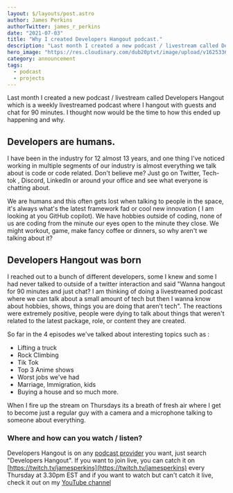 ```yaml
---
layout: $/layouts/post.astro
author: James Perkins
authorTwitter: james_r_perkins
date: "2021-07-03"
title: "Why I created Developers Hangout podcast."
description: "Last month I created a new podcast / livestream called Developers Hangout which is a weekly livestreamed podcast where I hangout with guests and chat for 90 minutes. I thought now would be the time to how this ended up happening and why."
hero_image: "https://res.cloudinary.com/dub20ptvt/image/upload/v1625336633/WHY_I_LAUCHED_DEVE_HANG_ym8u8t.png"
category: announcement
tags:
  - podcast
  - projects
---
```


Last month I created a new podcast / livestream called Developers Hangout which is a weekly livestreamed podcast where I hangout with guests and chat for 90 minutes. I thought now would be the time to how this ended up happening and why.

## Developers are humans.

I have been in the industry for 12 almost 13 years, and one thing I've noticed working in multiple segments of our industry is almost everything we talk about is code or code related. Don't believe me? Just go on Twitter, Tech-tok , Discord, LinkedIn or around your office and see what everyone is chatting about.

We are humans and this often gets lost when talking to people in the space, it's always what's the latest framework fad or cool new innovation ( I am looking at you GitHub copilot). We have hobbies outside of coding, none of us are coding from the minute our eyes open to the minute they close. We might workout, game, make fancy coffee or dinners, so why aren't we talking about it?

## Developers Hangout was born

I reached out to a bunch of different developers, some I knew and some I had never talked to outside of a twitter interaction and said "Wanna hangout for 90 minutes and just chat? I am thinking of doing a livestreamed podcast where we can talk about a small amount of tech but then I wanna know about hobbies, shows, things you are doing that aren't tech". The reactions were extremely positive, people were dying to talk about things that weren't related to the latest package, role, or content they are created.

So far in the 4 episodes we've talked about interesting topics such as :

- Lifting a truck
- Rock Climbing
- Tik Tok
- Top 3 Anime shows
- Worst jobs we've had
- Marriage, Immigration, kids
- Buying a house
  and so much more.

When I fire up the stream on Thursdays its a breath of fresh air where I get to become just a regular guy with a camera and a microphone talking to someone about everything.

### Where and how can you watch / listen?

Developers Hangout is on any [podcast provider](https://anchor.fm/developershangout) you want, just search "Developers Hangout". If you want to join live, you can catch it on [https://twitch.tv/jamesperkins](https://twitch.tv/jamesperkins) every Thursday at 3.30pm EST and if you want to watch but can't catch it live, check it out on my [YouTube channel](https://youtube.com/c/learntocodewithjames)
